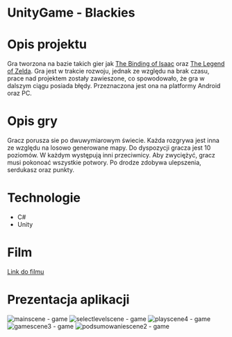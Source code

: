 # UnityGame - Blackies
 
# Opis projektu
Gra tworzona na bazie takich gier jak [The Binding of Isaac](http://pl.bindingofisaac.wikia.com/wiki/The_Binding_of_Isaac_Wiki) oraz [The Legend of Zelda](http://www.zelda.com). Gra jest w trakcie rozwoju, jednak ze względu na brak czasu, prace nad projektem zostały zawieszone, co spowodowało, że gra w dalszym ciągu posiada błędy. Przeznaczona jest ona na platformy Android oraz PC. 

# Opis gry
Gracz porusza sie po dwuwymiarowym świecie. Każda rozgrywa jest inna ze względu na losowo generowane mapy. Do dyspozycji gracza jest 10 poziomów. W każdym występują inni przeciwnicy. Aby zwyciężyć, gracz musi pokonoać wszystkie potwory. Po drodze zdobywa ulepszenia, serdukasz oraz punkty.

# Technologie
* C#
* Unity

# Film
[Link do filmu](https://youtu.be/EYEnwiA3jfw)

# Prezentacja aplikacji
![mainscene - game](https://user-images.githubusercontent.com/29754301/27681021-0db8df9c-5cbe-11e7-9a70-d2b4f83cbbf7.PNG)
![selectlevelscene - game](https://user-images.githubusercontent.com/29754301/27681102-593463ba-5cbe-11e7-9af7-34baebc1f846.PNG)
![playscene4 - game](https://user-images.githubusercontent.com/29754301/27681113-660c73ca-5cbe-11e7-92e2-4dbe1f7a984a.PNG)
![gamescene3 - game](https://user-images.githubusercontent.com/29754301/27681165-891f9324-5cbe-11e7-95fb-6b228820ccbb.PNG)
![podsumowaniescene2 - game](https://user-images.githubusercontent.com/29754301/27681170-8b984c72-5cbe-11e7-83f3-b9ea75812dce.PNG)

